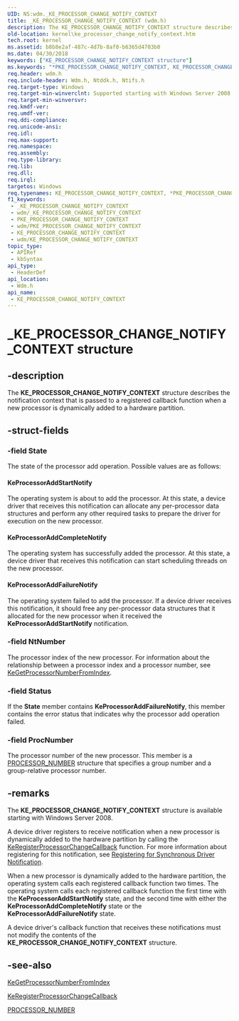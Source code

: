```yaml
---
UID: NS:wdm._KE_PROCESSOR_CHANGE_NOTIFY_CONTEXT
title: _KE_PROCESSOR_CHANGE_NOTIFY_CONTEXT (wdm.h)
description: The KE_PROCESSOR_CHANGE_NOTIFY_CONTEXT structure describes the notification context that is passed to a registered callback function when a new processor is dynamically added to a hardware partition.
old-location: kernel\ke_processor_change_notify_context.htm
tech.root: kernel
ms.assetid: b8b8e2af-487c-4d7b-8af0-b6365d4703b0
ms.date: 04/30/2018
keywords: ["KE_PROCESSOR_CHANGE_NOTIFY_CONTEXT structure"]
ms.keywords: "*PKE_PROCESSOR_CHANGE_NOTIFY_CONTEXT, KE_PROCESSOR_CHANGE_NOTIFY_CONTEXT, KE_PROCESSOR_CHANGE_NOTIFY_CONTEXT structure [Kernel-Mode Driver Architecture], PKE_PROCESSOR_CHANGE_NOTIFY_CONTEXT, PKE_PROCESSOR_CHANGE_NOTIFY_CONTEXT structure pointer [Kernel-Mode Driver Architecture], _KE_PROCESSOR_CHANGE_NOTIFY_CONTEXT, kernel.ke_processor_change_notify_context, kstruct_c_dcd6ab01-880a-4a63-bd74-acff53b786d1.xml, wdm/KE_PROCESSOR_CHANGE_NOTIFY_CONTEXT, wdm/PKE_PROCESSOR_CHANGE_NOTIFY_CONTEXT"
req.header: wdm.h
req.include-header: Wdm.h, Ntddk.h, Ntifs.h
req.target-type: Windows
req.target-min-winverclnt: Supported starting with Windows Server 2008.
req.target-min-winversvr: 
req.kmdf-ver: 
req.umdf-ver: 
req.ddi-compliance: 
req.unicode-ansi: 
req.idl: 
req.max-support: 
req.namespace: 
req.assembly: 
req.type-library: 
req.lib: 
req.dll: 
req.irql: 
targetos: Windows
req.typenames: KE_PROCESSOR_CHANGE_NOTIFY_CONTEXT, *PKE_PROCESSOR_CHANGE_NOTIFY_CONTEXT
f1_keywords:
 - _KE_PROCESSOR_CHANGE_NOTIFY_CONTEXT
 - wdm/_KE_PROCESSOR_CHANGE_NOTIFY_CONTEXT
 - PKE_PROCESSOR_CHANGE_NOTIFY_CONTEXT
 - wdm/PKE_PROCESSOR_CHANGE_NOTIFY_CONTEXT
 - KE_PROCESSOR_CHANGE_NOTIFY_CONTEXT
 - wdm/KE_PROCESSOR_CHANGE_NOTIFY_CONTEXT
topic_type:
 - APIRef
 - kbSyntax
api_type:
 - HeaderDef
api_location:
 - Wdm.h
api_name:
 - KE_PROCESSOR_CHANGE_NOTIFY_CONTEXT
---
```


# _KE_PROCESSOR_CHANGE_NOTIFY_CONTEXT structure


## -description

The <b>KE_PROCESSOR_CHANGE_NOTIFY_CONTEXT</b> structure describes the notification context that is passed to a registered callback function when a new processor is dynamically added to a hardware partition.

## -struct-fields

### -field State

The state of the processor add operation. Possible values are as follows:





#### KeProcessorAddStartNotify

The operating system is about to add the processor. At this state, a device driver that receives this notification can allocate any per-processor data structures and perform any other required tasks to prepare the driver for execution on the new processor.



#### KeProcessorAddCompleteNotify

The operating system has successfully added the processor. At this state, a device driver that receives this notification can start scheduling threads on the new processor.



#### KeProcessorAddFailureNotify

The operating system failed to add the processor. If a device driver receives this notification, it should free any per-processor data structures that it allocated for the new processor when it received the <b>KeProcessorAddStartNotify</b> notification.

### -field NtNumber

The processor index of the new processor. For information about the relationship between a processor index and a processor number, see <a href="/windows-hardware/drivers/ddi/wdm/nf-wdm-kegetprocessornumberfromindex">KeGetProcessorNumberFromIndex</a>.

### -field Status

If the <b>State</b> member contains <b>KeProcessorAddFailureNotify</b>, this member contains the error status that indicates why the processor add operation failed.

### -field ProcNumber

The processor number of the new processor. This member is a <a href="/windows-hardware/drivers/ddi/miniport/ns-miniport-_processor_number">PROCESSOR_NUMBER</a> structure that specifies a group number and a group-relative processor number.

## -remarks

The <b>KE_PROCESSOR_CHANGE_NOTIFY_CONTEXT</b> structure is available starting with Windows Server 2008.

A device driver registers to receive notification when a new processor is dynamically added to the hardware partition by calling the <a href="/windows-hardware/drivers/ddi/wdm/nf-wdm-keregisterprocessorchangecallback">KeRegisterProcessorChangeCallback</a> function. For more information about registering for this notification, see <a href="/windows-hardware/drivers/kernel/registering-for-synchronous-driver-notification">Registering for Synchronous Driver Notification</a>.

When a new processor is dynamically added to the hardware partition, the operating system calls each registered callback function two times. The operating system calls each registered callback function the first time with the <b>KeProcessorAddStartNotify</b> state, and the second time with either the <b>KeProcessorAddCompleteNotify</b> state or the <b>KeProcessorAddFailureNotify</b> state.

A device driver's callback function that receives these notifications must not modify the contents of the <b>KE_PROCESSOR_CHANGE_NOTIFY_CONTEXT</b> structure.

## -see-also

<a href="/windows-hardware/drivers/ddi/wdm/nf-wdm-kegetprocessornumberfromindex">KeGetProcessorNumberFromIndex</a>



<a href="/windows-hardware/drivers/ddi/wdm/nf-wdm-keregisterprocessorchangecallback">KeRegisterProcessorChangeCallback</a>



<a href="/windows-hardware/drivers/ddi/miniport/ns-miniport-_processor_number">PROCESSOR_NUMBER</a>
